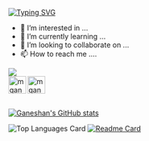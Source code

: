 [![Typing SVG](https://readme-typing-svg.demolab.com?font=Fira+Code&pause=1000&width=435&lines=Hello+%2C;I'm+Ganeshan+M)](https://git.io/typing-svg)
- 👀 I’m interested in ...
- 🌱 I’m currently learning ...
- 💞️ I’m looking to collaborate on ...
- 📫 How to reach me ....

![](https://komarev.com/ghpvc/?username=mganeshan29&color=green)
 <br>
  <a href="https://www.instagram.com/gun_029/">
    <img align="left" alt="mganeshan29 | Instagram" width="35px" src="https://github.com/TheDudeThatCode/TheDudeThatCode/blob/master/Assets/Instagram.svg" />
  </a>
  <a href="mailto:ganeshanmadesh36@outlook.com">
    <img align="left" alt="mganeshan29 | Gmail" width="35px" src="https://github.com/TheDudeThatCode/TheDudeThatCode/blob/master/Assets/Gmail.svg" />
  </a>
<br><br><br>
<!---
mganeshan29/mganeshan29 is a ✨ special ✨ repository because its `README.md` (this file) appears on your GitHub profile.
You can click the Preview link to take a look at your changes.
--->
[![Ganeshan's GitHub stats](https://github-readme-stats.vercel.app/api?username=mganeshan29)](https://github.com/mganeshan29/github-readme-stats)

![Top Languages Card](https://github-readme-stats.vercel.app/api/top-langs/?username=mganeshan29&layout=compact)
[![Readme Card](https://github-readme-stats.vercel.app/api/pin/?username=mganeshan29&repo=nft_marketplace)](https://github.com/mganeshan29/nft_marketplace)

